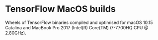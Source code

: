 # TensorFlow MacOS builds
Wheels of TensorFlow binaries compiled and optimised for macOS 10.15 Catalina and MacBook Pro 2017 (Intel(R) Core(TM) i7-7700HQ CPU @ 2.80GHz).
